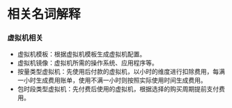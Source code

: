 # 相关名词解释

### 虚拟机相关
- 虚拟机模板：根据虚拟机模板生成虚拟机配置。
- 虚拟机镜像：虚拟机所需的操作系统、应用程序等。
- 按量类型虚拟机：先使用后付款的虚拟机，以小时的维度进行扣除费用，每满一小时生成费用账单，使用不满一小时则按照实际使用时间生成费用。
- 包时段类型虚拟机：先付费后使用的虚拟机，根据选择的购买周期提前支付费用。

